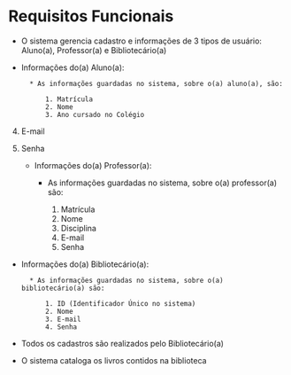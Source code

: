 # Requisitos Funcionais

- O sistema gerencia cadastro e informações de 3 tipos de usuário: Aluno(a), Professor(a) e Bibliotecário(a)
	
+ Informações do(a) Aluno(a):

		* As informações guardadas no sistema, sobre o(a) aluno(a), são: 

			1. Matrícula
			2. Nome
			3. Ano cursado no Colégio
4. E-mail	
5. Senha 
	
	+ Informações do(a) Professor(a):

		* As informações guardadas no sistema, sobre o(a) professor(a) são:

			1. Matrícula
			2. Nome
			3. Disciplina
			4. E-mail
			5. Senha

+ Informações do(a) Bibliotecário(a):
	
		* As informações guardadas no sistema, sobre o(a) bibliotecário(a) são:

			1. ID (Identificador Único no sistema)
			2. Nome
			3. E-mail
			4. Senha

- Todos os cadastros são realizados pelo Bibliotecário(a)
	

- O sistema cataloga os livros contidos na biblioteca
